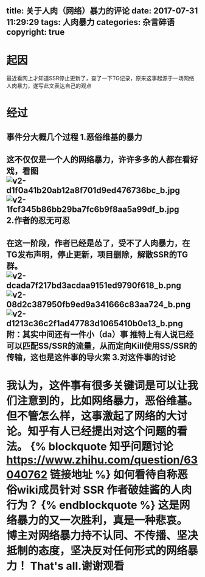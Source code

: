 title: 关于人肉（网络）暴力的评论
date: 2017-07-31 11:29:29
tags: 人肉暴力
categories: 杂言碎语
copyright: true
---
起因
====================
最近看网上才知道SSR停止更新了，查了一下TG记录，原来这事起源于一场网络人肉暴力，遂写此文表达自己的观点
<!-- more -->
经过
====================
事件分大概几个过程
1.恶俗维基的暴力
---------------------
这不仅仅是一个人的网络暴力，许许多多的人都在看好戏，看图
![v2-d1f0a41b20ab12a8f701d9ed476736bc_b.jpg](https://www.z4a.net/images/2017/07/31/v2-d1f0a41b20ab12a8f701d9ed476736bc_b.jpg)
![v2-1fcf345b86bb29ba7fc6b9f8aa5a99df_b.jpg](https://www.z4a.net/images/2017/07/31/v2-1fcf345b86bb29ba7fc6b9f8aa5a99df_b.jpg)
2.作者的忍无可忍
---------------------
在这一阶段，作者已经是怂了，受不了人肉暴力，在TG发布声明，停止更新，项目删除，解散SSR的TG群。
![v2-dcada7f217bd3acdaa9151ed9790f618_b.png](https://www.z4a.net/images/2017/07/31/v2-dcada7f217bd3acdaa9151ed9790f618_b.png)
![v2-08d2c387950fb9ed9a341666c83aa724_b.png](https://www.z4a.net/images/2017/07/31/v2-08d2c387950fb9ed9a341666c83aa724_b.png)
![v2-d1213c36c2f1ad47783d1065410b0e13_b.png](https://www.z4a.net/images/2017/07/31/v2-d1213c36c2f1ad47783d1065410b0e13_b.png)
附：其实中间还有一件小（da）事
推特上有人说已经可以匹配SS/SSR的流量，从而定向Kill使用SS/SSR的传输，这也是这件事的导火索
3.对这件事的讨论
---------------------
我认为，这件事有很多关键词是可以让我们注意到的，比如网络暴力，恶俗维基。
但不管怎么样，这事激起了网络的大讨论。知乎有人已经提出对这个问题的看法。
{% blockquote 知乎问题讨论 https://www.zhihu.com/question/63040762 链接地址 %}
如何看待自称恶俗wiki成员针对 SSR 作者破娃酱的人肉行为？
{% endblockquote %}
这是网络暴力的又一次胜利，真是一种悲哀。
博主对网络暴力持不认同、不传播、坚决抵制的态度，坚决反对任何形式的网络暴力！
That's all.谢谢观看
====================
